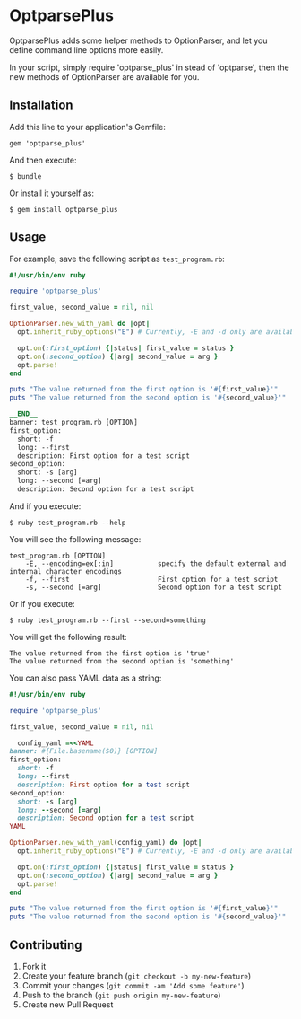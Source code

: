 # OptparsePlus

OptparsePlus adds some helper methods to OptionParser, and let you define command line options more easily.

In your script, simply require 'optparse_plus' in stead of 'optparse', then the new methods of OptionParser are available for you.

## Installation

Add this line to your application's Gemfile:

    gem 'optparse_plus'

And then execute:

    $ bundle

Or install it yourself as:

    $ gem install optparse_plus

## Usage

For example, save the following script as `test_program.rb`:

```ruby
#!/usr/bin/env ruby

require 'optparse_plus'

first_value, second_value = nil, nil

OptionParser.new_with_yaml do |opt|
  opt.inherit_ruby_options("E") # Currently, -E and -d only are available options

  opt.on(:first_option) {|status| first_value = status }
  opt.on(:second_option) {|arg| second_value = arg }
  opt.parse!
end

puts "The value returned from the first option is '#{first_value}'"
puts "The value returned from the second option is '#{second_value}'"

__END__
banner: test_program.rb [OPTION]
first_option:
  short: -f
  long: --first
  description: First option for a test script
second_option:
  short: -s [arg]
  long: --second [=arg]
  description: Second option for a test script
```

And if you execute:

    $ ruby test_program.rb --help

You will see the following message:

```
test_program.rb [OPTION]
    -E, --encoding=ex[:in]           specify the default external and internal character encodings
    -f, --first                      First option for a test script
    -s, --second [=arg]              Second option for a test script
```

Or if you execute:

    $ ruby test_program.rb --first --second=something

You will get the following result:

```
The value returned from the first option is 'true'
The value returned from the second option is 'something'
```

You can also pass YAML data as a string:

```ruby
#!/usr/bin/env ruby

require 'optparse_plus'

first_value, second_value = nil, nil

  config_yaml =<<YAML
banner: #{File.basename($0)} [OPTION]
first_option:
  short: -f
  long: --first
  description: First option for a test script
second_option:
  short: -s [arg]
  long: --second [=arg]
  description: Second option for a test script
YAML

OptionParser.new_with_yaml(config_yaml) do |opt|
  opt.inherit_ruby_options("E") # Currently, -E and -d only are available options

  opt.on(:first_option) {|status| first_value = status }
  opt.on(:second_option) {|arg| second_value = arg }
  opt.parse!
end

puts "The value returned from the first option is '#{first_value}'"
puts "The value returned from the second option is '#{second_value}'"
```

## Contributing

1. Fork it
2. Create your feature branch (`git checkout -b my-new-feature`)
3. Commit your changes (`git commit -am 'Add some feature'`)
4. Push to the branch (`git push origin my-new-feature`)
5. Create new Pull Request
